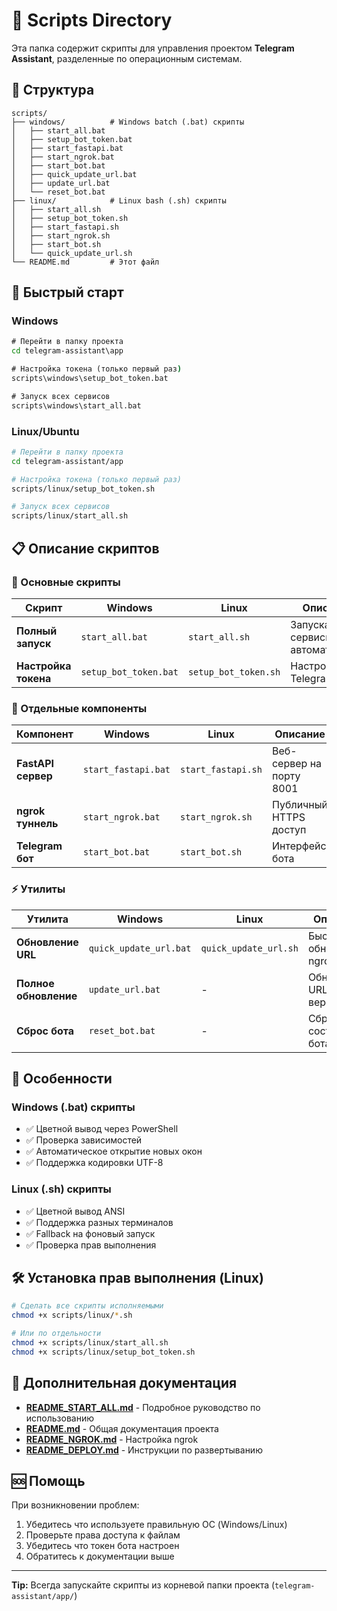 # 📁 Scripts Directory

Эта папка содержит скрипты для управления проектом **Telegram Assistant**, разделенные по операционным системам.

## 📂 Структура

```
scripts/
├── windows/          # Windows batch (.bat) скрипты
│   ├── start_all.bat
│   ├── setup_bot_token.bat
│   ├── start_fastapi.bat
│   ├── start_ngrok.bat
│   ├── start_bot.bat
│   ├── quick_update_url.bat
│   ├── update_url.bat
│   └── reset_bot.bat
├── linux/            # Linux bash (.sh) скрипты  
│   ├── start_all.sh
│   ├── setup_bot_token.sh
│   ├── start_fastapi.sh
│   ├── start_ngrok.sh
│   ├── start_bot.sh
│   └── quick_update_url.sh
└── README.md         # Этот файл
```

## 🚀 Быстрый старт

### Windows
```cmd
# Перейти в папку проекта
cd telegram-assistant\app

# Настройка токена (только первый раз)
scripts\windows\setup_bot_token.bat

# Запуск всех сервисов
scripts\windows\start_all.bat
```

### Linux/Ubuntu
```bash
# Перейти в папку проекта
cd telegram-assistant/app

# Настройка токена (только первый раз)
scripts/linux/setup_bot_token.sh

# Запуск всех сервисов
scripts/linux/start_all.sh
```

## 📋 Описание скриптов

### 🔧 Основные скрипты

| Скрипт | Windows | Linux | Описание |
|--------|---------|-------|----------|
| **Полный запуск** | `start_all.bat` | `start_all.sh` | Запускает все сервисы автоматически |
| **Настройка токена** | `setup_bot_token.bat` | `setup_bot_token.sh` | Настройка Telegram бота |

### 🎯 Отдельные компоненты

| Компонент | Windows | Linux | Описание |
|-----------|---------|-------|----------|
| **FastAPI сервер** | `start_fastapi.bat` | `start_fastapi.sh` | Веб-сервер на порту 8001 |
| **ngrok туннель** | `start_ngrok.bat` | `start_ngrok.sh` | Публичный HTTPS доступ |
| **Telegram бот** | `start_bot.bat` | `start_bot.sh` | Интерфейс бота |

### ⚡ Утилиты

| Утилита | Windows | Linux | Описание |
|---------|---------|-------|----------|
| **Обновление URL** | `quick_update_url.bat` | `quick_update_url.sh` | Быстрое обновление ngrok URL |
| **Полное обновление** | `update_url.bat` | - | Обновление URL (старая версия) |
| **Сброс бота** | `reset_bot.bat` | - | Сброс состояния бота |

## 🎨 Особенности

### Windows (.bat) скрипты
- ✅ Цветной вывод через PowerShell
- ✅ Проверка зависимостей
- ✅ Автоматическое открытие новых окон
- ✅ Поддержка кодировки UTF-8

### Linux (.sh) скрипты  
- ✅ Цветной вывод ANSI
- ✅ Поддержка разных терминалов
- ✅ Fallback на фоновый запуск
- ✅ Проверка прав выполнения

## 🛠️ Установка прав выполнения (Linux)

```bash
# Сделать все скрипты исполняемыми
chmod +x scripts/linux/*.sh

# Или по отдельности
chmod +x scripts/linux/start_all.sh
chmod +x scripts/linux/setup_bot_token.sh
```

## 📖 Дополнительная документация

- **[README_START_ALL.md](../README_START_ALL.md)** - Подробное руководство по использованию
- **[README.md](../README.md)** - Общая документация проекта
- **[README_NGROK.md](../README_NGROK.md)** - Настройка ngrok
- **[README_DEPLOY.md](../README_DEPLOY.md)** - Инструкции по развертыванию

## 🆘 Помощь

При возникновении проблем:

1. Убедитесь что используете правильную ОС (Windows/Linux)
2. Проверьте права доступа к файлам
3. Убедитесь что токен бота настроен
4. Обратитесь к документации выше

---

**Tip:** Всегда запускайте скрипты из корневой папки проекта (`telegram-assistant/app/`) 